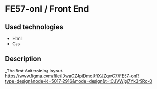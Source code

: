 # FE57-onl / Front End

## Used technologies ##

* Html
* Css

## Description ##

_The first Axit training layout. https://www.figma.com/file/IDwaCZJpiDmoUfiXJZqwC7/FE57-onl?type=design&node-id=5017-2916&mode=design&t=tCJVWjgi7Yk3r5Rc-0
